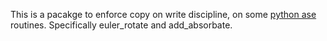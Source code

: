 This is a pacakge to enforce copy on write discipline, on some [python ase](https://wiki.fysik.dtu.dk/ase/) routines. Specifically euler_rotate and add_absorbate.
